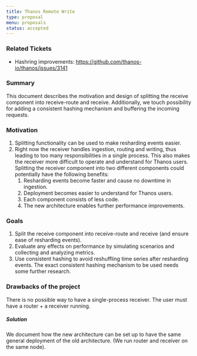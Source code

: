 ```yaml
---
title: Thanos Remote Write
type: proposal
menu: proposals
status: accepted
---
```


### Related Tickets

* Hashring improvements: https://github.com/thanos-io/thanos/issues/3141

### Summary

This document describes the motivation and design of splitting the receive component into receive-route and receive.
Additionally, we touch possibility for adding a consistent hashing mechanism and buffering the incoming requests.

### Motivation

1. Splitting functionality can be used to make resharding events easier.
2. Right now the receiver handles ingestion, routing and writing, thus leading to too many responsibilities in a single process.
This also makes the receiver more difficult to operate and understand for Thanos users.
Splitting the receiver component into two different components could potentially have the following benefits:
    1. Resharding events become faster and cause no downtime in ingestion.
    2. Deployment becomes easier to understand for Thanos users.
    3. Each component consists of less code.
    4. The new architecture enables further performance improvements.

### Goals

1. Split the receive component into receive-route and receive (and ensure ease of resharding events).
2. Evaluate any effects on performance by simulating scenarios and collecting and analyzing metrics.
3. Use consistent hashing to avoid reshuffling time series after resharding events. The exact consistent hashing mechanism to be used needs some further research.

### Drawbacks of the project
There is no possible way to have a single-process receiver. The user must have a router + a receiver running.
##### Solution
We document how the new architecture can be set up to have the same general deployment of the old architecture. (We run router and receiver on the same node).
